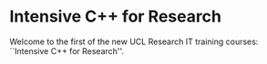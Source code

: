 Intensive C++ for Research
==========================

Welcome to the first of the new UCL Research IT training courses: ``Intensive C++ for Research''.
